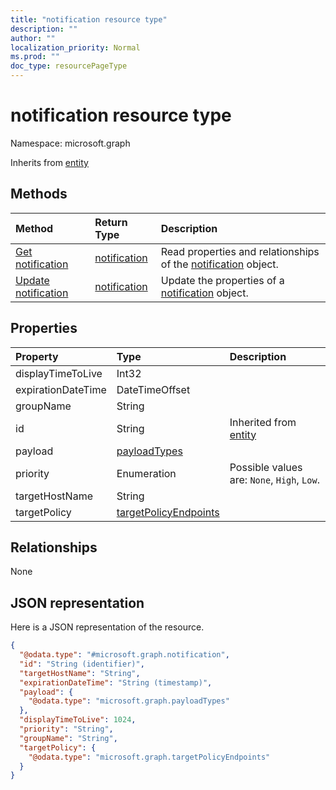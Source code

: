 ```yaml
---
title: "notification resource type"
description: ""
author: ""
localization_priority: Normal
ms.prod: ""
doc_type: resourcePageType
---
```


# notification resource type


Namespace: microsoft.graph




Inherits from [entity](../resources/entity.md)

## Methods
|Method|Return Type|Description|
|:---|:---|:---|
|[Get notification](../api/notification-get.md)|[notification](../resources/notification.md)|Read properties and relationships of the [notification](../resources/notification.md) object.|
|[Update notification](../api/notification-update.md)|[notification](../resources/notification.md)|Update the properties of a [notification](../resources/notification.md) object.|

## Properties
|Property|Type|Description|
|:---|:---|:---|
|displayTimeToLive|Int32||
|expirationDateTime|DateTimeOffset||
|groupName|String||
|id|String| Inherited from [entity](../resources/entity.md)|
|payload|[payloadTypes](../resources/payloadtypes.md)||
|priority|Enumeration| Possible values are: `None`, `High`, `Low`.|
|targetHostName|String||
|targetPolicy|[targetPolicyEndpoints](../resources/targetpolicyendpoints.md)||

## Relationships
None

## JSON representation
Here is a JSON representation of the resource.
<!-- {
  "blockType": "resource",
  "keyProperty": "id",
  "@odata.type": "microsoft.graph.notification",
  "baseType": "microsoft.graph.entity",
  "openType": true
}
-->
``` json
{
  "@odata.type": "#microsoft.graph.notification",
  "id": "String (identifier)",
  "targetHostName": "String",
  "expirationDateTime": "String (timestamp)",
  "payload": {
    "@odata.type": "microsoft.graph.payloadTypes"
  },
  "displayTimeToLive": 1024,
  "priority": "String",
  "groupName": "String",
  "targetPolicy": {
    "@odata.type": "microsoft.graph.targetPolicyEndpoints"
  }
}
```

